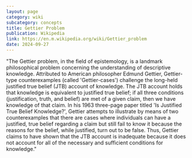 ```yaml
---
layout: page
category: wiki
subcategory: concepts
title: Gettier Problem
publication: Wikipedia
link: https://en.m.wikipedia.org/wiki/Gettier_problem
date: 2024-09-27
---
```


"The Gettier problem, in the field of epistemology, is a landmark philosophical problem concerning the understanding of descriptive knowledge. Attributed to American philosopher Edmund Gettier, Gettier-type counterexamples (called 'Gettier-cases') challenge the long-held justified true belief (JTB) account of knowledge. The JTB account holds that knowledge is equivalent to justified true belief; if all three conditions (justification, truth, and belief) are met of a given claim, then we have knowledge of that claim. In his 1963 three-page paper titled 'Is Justified True Belief Knowledge?', Gettier attempts to illustrate by means of two counterexamples that there are cases where individuals can have a justified, true belief regarding a claim but still fail to know it because the reasons for the belief, while justified, turn out to be false. Thus, Gettier claims to have shown that the JTB account is inadequate because it does not account for all of the necessary and sufficient conditions for knowledge."
